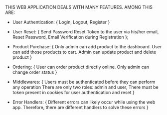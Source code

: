 THIS WEB APPLICATION DEALS WITH MANY FEATURES. AMONG THIS ARE:

- User Authentication: {
  Login,
  Logout,
  Register
  }

- User Reset: {
  Send Password Reset Token to the user via his/her email,
  Reset Password,
  Email Verification during Registration
  };

- Product Purchase: {
  Only admin can add product to the dashboard.
  User can add those products to cart.
  Admin can update product and delete product
  }

- Ordering: {
  User can order product directly online.
  Only admin can change order status
  }

- Middlewares: {
  Users must be authenticated before they can perform any operation
  There are only two roles: admin and user,
  There must be token present in cookies for user authentication and reset
  }

- Error Handlers: {
  Different errors can likely occur while using the web app. Therefore, there are different handlers to solve these errors
  }
